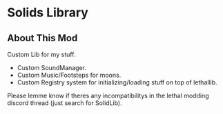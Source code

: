 # Solids Library

## About This Mod
Custom Lib for my stuff.

- Custom SoundManager.
- Custom Music/Footsteps for moons.
- Custom Registry system for initializing/loading stuff on top of lethallib.

Please lemme know if theres any incompatibilitys in the lethal modding discord thread (just search for SolidLib).
